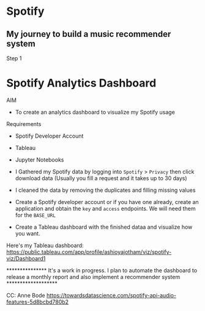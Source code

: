 # Spotify

## My journey to build a music recommender system


Step 1

# Spotify Analytics Dashboard

AIM
* To create an analytics dashboard to visualize my Spotify usage

Requirements
  * Spotify Developer Account
  * Tableau
  * Jupyter Notebooks

* I Gathered my Spotify data by logging into `Spotify` > `Privacy` then click download data (Usually you fill a request and it takes up to 30 days)
* I cleaned the data by removing the duplicates and filling missing values
* Create a Spotify developer account or if you have one already, create an application and obtain the `key` and `access` endpoints. We will need them for the `BASE_URL`
* Create a Tableau dashboard with the finished dataa and visualize how you want.

Here's my Tableau dashboard: https://public.tableau.com/app/profile/ashioyajotham/viz/spotify-viz/Dashboard1


*************** It's a work in progress. I plan to automate the dashboard to release a monthly report and also implement a recommender system *******************

CC: Anne Bode 
   https://towardsdatascience.com/spotify-api-audio-features-5d8bcbd780b2

